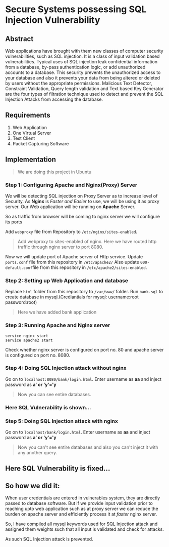 # Secure Systems possessing SQL Injection Vulnerability

## Abstract

Web applications have brought with them new classes of computer security vulnerabilities, such as SQL injection. It is a class of input validation based vulnerabilities. Typical uses of SQL injection leak confidential information from a database, by-pass authentication logic, or add unauthorized accounts to a database.
This security prevents the unauthorized access to your database and also it prevents your data from being altered or deleted by users without the appropriate permissions. Malicious Text Detector, Constraint Validation, Query length validation and Text based Key Generator are the four types of filtration technique used to detect and prevent the SQL Injection Attacks from accessing the database.

## Requirements

1. Web Application
2. One Virtual Server 
3. Test Client
4. Packet Capturing Software

## Implementation
> We are doing this project in Ubuntu

### Step 1: Configuring Apache and Nginx(Proxy) Server

We will be detecting SQL injection on Proxy Server as to increase level of Security. As **Nginx** is *Faster and Easier* to use, we will be using it as proxy server.
Our Web application will be running on **Apache** Server.

So as traffic from browser will be coming to nginx server we will configure its ports

Add ``webproxy`` file from Repository to `/etc/nginx/sites-enabled`.
> Add webproxy to sites-enabled of nginx.
> Here we have routed http traffic through nginx server to port 8080.

Now we will update port of Apache server of Http service.
Update `ports.conf` file from this repository in `/etc/apache2/`
Also update `000-default.conf`file from this repository in `/etc/apache2/sites-enabled`.

### Step 2: Setting up Web Application and database

Replace `html` folder from this repository to `/var/www/` folder.
Run `bank.sql` to create database in mysql.(Crediantials for mysql: username:root password:root)
> Here we have added bank application

### Step 3: Running Apache and Nginx server

```shell
service nginx start
service apache2 start
```
Check whether nginx server is configured on port no. 80 and apache server is configured on port no. 8080.

### Step 4: Doing SQL Injection attack without nginx

Go on to `localhost:8080/bank/login.html`.
Enter username as **aa** and inject password as **a' or 'y'='y**
> Now you can see entire databases.

### Here SQL Vulnerability is shown...

### Step 5: Doing SQL Injection attack with nginx

Go on to `localhost/bank/login.html`.
Enter username as **aa** and inject password as **a' or 'y'='y**
> Now you can't see entire databases and also you can't inject it with any another query.

## Here SQL Vulnerability is fixed...

## So how we did it:

When user credentials are entered in vulnerables system, they are directly passed to database software. But if we provide input validation prior to reaching upto web application such as at proxy server we can reduce the burden on apache server and efficiently process it at *faster* nginx server.

So, I have compiled all mysql keywords used for SQL Injection attack and assigned them weights such that all input is validated and check for attacks. 

As such SQL Injection attack is prevented.
